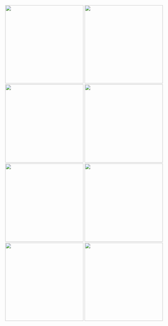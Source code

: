 <img src="https://github.com/user-attachments/assets/038b9793-db36-4a8f-8229-0e3844bec858" width ="250">
<img src="https://github.com/user-attachments/assets/0a71a1a9-d360-4731-b1a3-1fc2ecd03c48" width ="250">
<img src="https://github.com/user-attachments/assets/ad9aec82-ec60-4364-97ad-3d7a27a39eec" width ="250">
<img src="https://github.com/user-attachments/assets/0a71a1a9-d360-4731-b1a3-1fc2ecd03c48" width ="250">
<img src="https://github.com/user-attachments/assets/ae58a6e3-5e99-41a0-9666-ce15d6a4e641" width ="250">
<img src="https://github.com/user-attachments/assets/42696b15-64fb-4197-9f6c-6d558079dfad" width ="250">
<img src="https://github.com/user-attachments/assets/4d14a8b6-6293-47c2-ad58-d857ad04980d" width ="250">
<img src="https://github.com/user-attachments/assets/d6f08d1a-fccc-495a-9f6d-f1915c72fada" width ="250">
